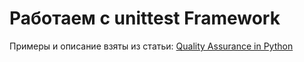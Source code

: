 # Работаем с unittest Framework
Примеры и описание взяты из статьи: [Quality Assurance in Python](http://gahcep.github.io/blog/2013/02/10/qa-in-python-unittest/)
